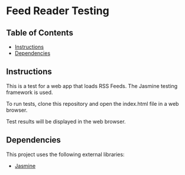 # Feed Reader Testing

## Table of Contents

* [Instructions](#instructions)
* [Dependencies](#dependencies)

## Instructions
This is a test for a web app that loads RSS Feeds. The Jasmine testing framework is used.

To run tests, clone this repository and open the index.html file in a web browser.

Test results will be displayed in the web browser.

## Dependencies
This project uses the following external libraries:
* [Jasmine](https://jasmine.github.io/)
